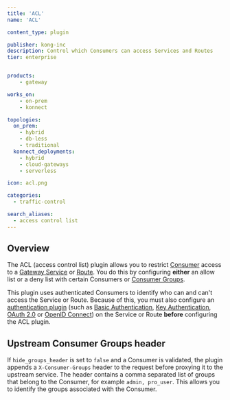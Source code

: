 ```yaml
---
title: 'ACL'
name: 'ACL'

content_type: plugin

publisher: kong-inc
description: Control which Consumers can access Services and Routes
tier: enterprise


products:
    - gateway

works_on:
    - on-prem
    - konnect

topologies:
  on_prem:
    - hybrid
    - db-less
    - traditional
  konnect_deployments:
    - hybrid
    - cloud-gateways
    - serverless

icon: acl.png

categories:
  - traffic-control

search_aliases:
  - access control list
---
```


## Overview

The ACL (access control list) plugin allows you to restrict [Consumer](/gateway/entities/consumer/) access to a [Gateway Service](/gateway/entities/service/) or [Route](/gateway/entities/route/). You do this by configuring **either** an allow list or a deny list with certain Consumers or [Consumer Groups](/gateway/entities/consumer-group/).

This plugin uses authenticated Consumers to identify who can and can't access the Service or Route. Because of this, you must also configure an [authentication plugin](/plugins/?category=authentication)
(such as [Basic Authentication](/plugins/basic-auth/), [Key Authentication](/plugins/key-auth/),
[OAuth 2.0](/plugins/oauth2/) or [OpenID Connect](/plugins/openid-connect/)) on the Service or Route **before** configuring the ACL plugin.

## Upstream Consumer Groups header

If `hide_groups_header` is set to `false` and a Consumer is validated, the plugin appends a `X-Consumer-Groups` header to the request before proxying it to the upstream service. The header contains a comma separated list of groups that belong to the Consumer, for example `admin, pro_user`. This allows you to identify the groups associated with the Consumer. 
